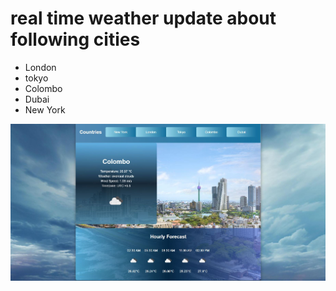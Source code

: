 <h1> real time weather update about following cities</h1>
<ul>
  <li> London</li>
   <li>tokyo</li>
   <li>Colombo</li>
   <li>Dubai</li>
   <li>New York</li>
</ul>
<img src="assets/Capture.JPG">
